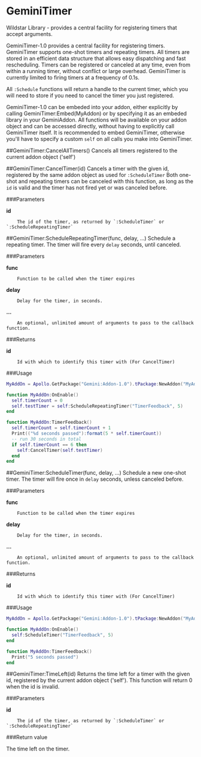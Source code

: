 GeminiTimer
===========

Wildstar Library - provides a central facility for registering timers that accept arguments.

GeminiTimer-1.0 provides a central facility for registering timers. 
GeminiTimer supports one-shot timers and repeating timers. All timers are stored in an efficient data structure that allows easy dispatching and fast rescheduling. Timers can be registered or canceled at any time, even from within a running timer, without conflict or large overhead.
GeminiTimer is currently limited to firing timers at a frequency of 0.1s.

All `:Schedule` functions will return a handle to the current timer, which you will need to store if you need to cancel the timer you just registered.

GeminiTimer-1.0 can be embeded into your addon, either explicitly by calling GeminiTimer:Embed(MyAddon) or by specifying it as an embeded library in your GeminiAddon. All functions will be available on your addon object and can be accessed directly, without having to explicitly call GeminiTimer itself.
It is recommended to embed GeminiTimer, otherwise you'll have to specify a custom `self` on all calls you make into GeminiTimer.



##GeminiTimer:CancelAllTimers()
Cancels all timers registered to the current addon object ('self')



##GeminiTimer:CancelTimer(id)
Cancels a timer with the given id, registered by the same addon object as used for `:ScheduleTimer` Both one-shot and repeating timers can be canceled with this function, as long as the `id` is valid and the timer has not fired yet or was canceled before.

###Parameters

**id**

		The id of the timer, as returned by `:ScheduleTimer` or `:ScheduleRepeatingTimer`


##GeminiTimer:ScheduleRepeatingTimer(func, delay, ...)
Schedule a repeating timer. 
The timer will fire every `delay` seconds, until canceled.

###Parameters

**func**

		Function to be called when the timer expires

**delay**

		Delay for the timer, in seconds.
**...**

		An optional, unlimited amount of arguments to pass to the callback function.

###Returns

**id**

		Id with which to identify this timer with (For CancelTimer)
		
###Usage

```lua
MyAddOn = Apollo.GetPackage("Gemini:Addon-1.0").tPackage:NewAddon("MyAddOn", false, {}, "Gemini:Timer-1.0")

function MyAddOn:OnEnable()
  self.timerCount = 0
  self.testTimer = self:ScheduleRepeatingTimer("TimerFeedback", 5)
end

function MyAddOn:TimerFeedback()
  self.timerCount = self.timerCount + 1
  Print(("%d seconds passed"):format(5 * self.timerCount))
  -- run 30 seconds in total
  if self.timerCount == 6 then
    self:CancelTimer(self.testTimer)
  end
end
```


##GeminiTimer:ScheduleTimer(func, delay, ...)
Schedule a new one-shot timer. 
The timer will fire once in `delay` seconds, unless canceled before.

###Parameters

**func**

		Function to be called when the timer expires

**delay**

		Delay for the timer, in seconds.

**...**

		An optional, unlimited amount of arguments to pass to the callback function.
###Returns

**id**

		Id with which to identify this timer with (For CancelTimer)
		
###Usage

```lua
MyAddOn = Apollo.GetPackage("Gemini:Addon-1.0").tPackage:NewAddon("MyAddOn", false, {}, "Gemini:Timer-1.0")

function MyAddOn:OnEnable()
  self:ScheduleTimer("TimerFeedback", 5)
end

function MyAddOn:TimerFeedback()
  Print("5 seconds passed")
end
```


##GeminiTimer:TimeLeft(id)
Returns the time left for a timer with the given id, registered by the current addon object ('self'). 
This function will return 0 when the id is invalid.

###Parameters

**id**

		The id of the timer, as returned by `:ScheduleTimer` or `:ScheduleRepeatingTimer`

###Return value

The time left on the timer.
